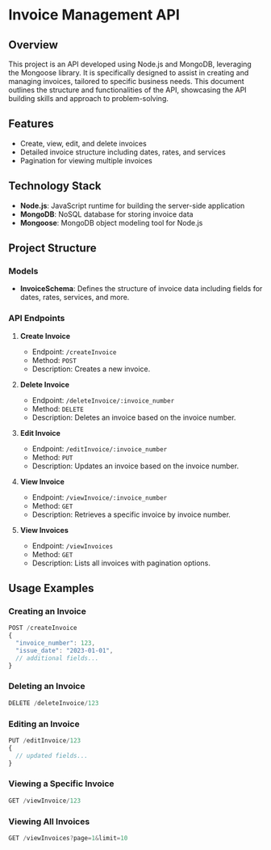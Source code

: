 # Invoice Management API

## Overview
This project is an API developed using Node.js and MongoDB, leveraging the Mongoose library. It is specifically designed to assist in creating and managing invoices, tailored to specific business needs. This document outlines the structure and functionalities of the API, showcasing the API building skills and approach to problem-solving.

## Features
- Create, view, edit, and delete invoices
- Detailed invoice structure including dates, rates, and services
- Pagination for viewing multiple invoices

## Technology Stack
- **Node.js**: JavaScript runtime for building the server-side application
- **MongoDB**: NoSQL database for storing invoice data
- **Mongoose**: MongoDB object modeling tool for Node.js

## Project Structure
### Models
- **InvoiceSchema**: Defines the structure of invoice data including fields for dates, rates, services, and more.

### API Endpoints
1. **Create Invoice**
   - Endpoint: `/createInvoice`
   - Method: `POST`
   - Description: Creates a new invoice.

2. **Delete Invoice**
   - Endpoint: `/deleteInvoice/:invoice_number`
   - Method: `DELETE`
   - Description: Deletes an invoice based on the invoice number.

3. **Edit Invoice**
   - Endpoint: `/editInvoice/:invoice_number`
   - Method: `PUT`
   - Description: Updates an invoice based on the invoice number.

4. **View Invoice**
   - Endpoint: `/viewInvoice/:invoice_number`
   - Method: `GET`
   - Description: Retrieves a specific invoice by invoice number.

5. **View Invoices**
   - Endpoint: `/viewInvoices`
   - Method: `GET`
   - Description: Lists all invoices with pagination options.

## Usage Examples
### Creating an Invoice
```javascript
POST /createInvoice
{
  "invoice_number": 123,
  "issue_date": "2023-01-01",
  // additional fields...
}
```
### Deleting an Invoice
```javascript
DELETE /deleteInvoice/123
```

### Editing an Invoice
```javascript
PUT /editInvoice/123
{
  // updated fields...
}
```

### Viewing a Specific Invoice
```javascript
GET /viewInvoice/123
```

### Viewing All Invoices
```javascript
GET /viewInvoices?page=1&limit=10
```


